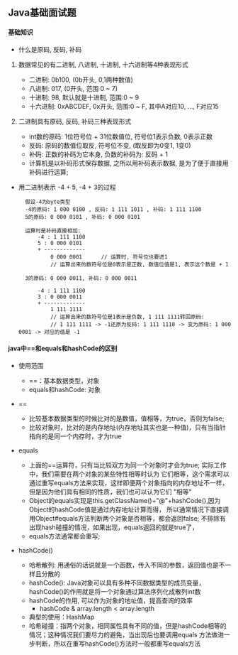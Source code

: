 ## Java基础面试题

#### 基础知识

* 什么是原码, 反码, 补码

1. 数据常见的有二进制, 八进制, 十进制, 十六进制等4种表现形式
	* 二进制: 0b100, (0b开头, 0,1两种数值)
	* 八进制: 017, (0开头, 范围 0 ~ 7)
	* 十进制: 98, 默认就是十进制, 范围:0 ~ 9
	* 十六进制: 0xABCDEF, 0x开头, 范围:0 ~ F, 其中A对应10, ..., F对应15
	
2. 二进制具有原码, 反码, 补码三种表现形式
	* int数的原码: 1位符号位 + 31位数值位, 符号位1表示负数, 0表示正数
	* 反码: 原码的数值位取反, 符号位不变, (取反即为0变1, 1变0)
	* 补码: 正数的补码为它本身, 负数的补码为: 反码 + 1
	* 计算机是以补码形式保存数据, 之所以用补码表示数据, 是为了便于直接用补码进行运算;

* 用二进制表示 -4 + 5, -4 + 3的过程
		
		假设-4为byte类型
		-4的原码: 1 000 0100 , 反码: 1 111 1011 , 补码: 1 111 1100
		5的原码: 0 000 0101 , 补码: 0 000 0101
		
		运算时是补码直接相加: 
			-4 : 1 111 1100
			5 : 0 000 0101
			+ -------------
				0 000 0001		// 运算时, 符号位也要进1
				// 运算出来的数符号位是0表示是正数, 数值位值是1, 表示这个数是 + 1
		
		3的原码: 0 000 0011, 补码: 0 000 0011
		
			-4 : 1 111 1100
			3 : 0 000 0011
			+ -------------
				1 111 1111		
				// 运算出来的数符号位是1表示是负数, 1 111 1111转回原码:
				// 1 111 1111 -> -1还原为反码: 1 111 1110 -> 变为原码: 1 000 0001 -> 对应的值是 -1

#### java中==和equals和hashCode的区别

* 使用范围
    * ==：基本数据类型，对象
    * equals和hashCode: 对象

* ==
    * 比较基本数据类型的时候比对的是数值，值相等，为true，否则为false;
    * 比较对象时，比对的是内存地址(内存地址其实也是一种值)，只有当指针指向的是同一个内存时，才为true

* equals
    * 上面的==运算符，只有当比较双方为同一个对象时才会为true; 实际工作中，我们需要在两个对象的某些特性相等时认为
    它们相等，这个需求可以通过重写equals方法来实现，这样即便两个对象指向的内存地址不一样，但是因为他们具有相同的性质，我们也可以认为它们
    "相等"
    * Object的equals实现是this.getClassName()+"@"+hashCode(),因为Object的hashCode值是通过内存地址计算而得，
    所以通常情况下直接调用Object#equals方法判断两个对象是否相等，都会返回false; 不排除有出现hash碰撞的情况，如果出现，equals返回的就是true了，
    * equals方法通常都会重写;

* hashCode()
    * 哈希散列: 用通俗的话说就是一个函数，传入不同的参数，返回值也是不一样且分散的
    * hashCode(): Java对象可以具有多种不同数据类型的成员变量，hashCode()的作用就是将一个对象通过算法序列化成散列int数
    * hashCode的作用, 可以作为对象的地址值，提高查询的效率
        * hashCode & array.length < array.length
    * 典型的使用：HashMap
    * 哈希碰撞：指两个对象，相同属性具有不同的值，但是hashCode相等的情况；这种情况我们要尽力的避免，当出现后也要调用equals
    方法做进一步判断，所以在重写hashCode()方法时一般都重写equals方法
